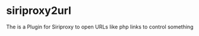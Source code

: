siriproxy2url
=============

The is a Plugin for Siriproxy to open URLs like php links to control something